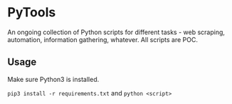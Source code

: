 # PyTools
An ongoing collection of Python scripts for different tasks - web scraping, automation, information gathering, whatever. All scripts are POC.  

## Usage
Make sure Python3 is installed. 

`pip3 install -r requirements.txt` and `python <script>`